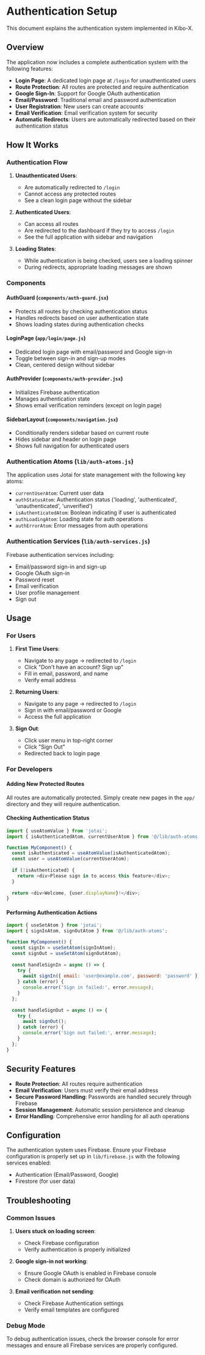 # Authentication Setup

This document explains the authentication system implemented in Kibo-X.

## Overview

The application now includes a complete authentication system with the following features:

- **Login Page**: A dedicated login page at `/login` for unauthenticated users
- **Route Protection**: All routes are protected and require authentication
- **Google Sign-In**: Support for Google OAuth authentication
- **Email/Password**: Traditional email and password authentication
- **User Registration**: New users can create accounts
- **Email Verification**: Email verification system for security
- **Automatic Redirects**: Users are automatically redirected based on their authentication status

## How It Works

### Authentication Flow

1. **Unauthenticated Users**: 
   - Are automatically redirected to `/login`
   - Cannot access any protected routes
   - See a clean login page without the sidebar

2. **Authenticated Users**:
   - Can access all routes
   - Are redirected to the dashboard if they try to access `/login`
   - See the full application with sidebar and navigation

3. **Loading States**:
   - While authentication is being checked, users see a loading spinner
   - During redirects, appropriate loading messages are shown

### Components

#### AuthGuard (`components/auth-guard.jsx`)
- Protects all routes by checking authentication status
- Handles redirects based on user authentication state
- Shows loading states during authentication checks

#### LoginPage (`app/login/page.js`)
- Dedicated login page with email/password and Google sign-in
- Toggle between sign-in and sign-up modes
- Clean, centered design without sidebar

#### AuthProvider (`components/auth-provider.jsx`)
- Initializes Firebase authentication
- Manages authentication state
- Shows email verification reminders (except on login page)

#### SidebarLayout (`components/navigation.jsx`)
- Conditionally renders sidebar based on current route
- Hides sidebar and header on login page
- Shows full navigation for authenticated users

### Authentication Atoms (`lib/auth-atoms.js`)

The application uses Jotai for state management with the following key atoms:

- `currentUserAtom`: Current user data
- `authStatusAtom`: Authentication status ('loading', 'authenticated', 'unauthenticated', 'unverified')
- `isAuthenticatedAtom`: Boolean indicating if user is authenticated
- `authLoadingAtom`: Loading state for auth operations
- `authErrorAtom`: Error messages from auth operations

### Authentication Services (`lib/auth-services.js`)

Firebase authentication services including:

- Email/password sign-in and sign-up
- Google OAuth sign-in
- Password reset
- Email verification
- User profile management
- Sign out

## Usage

### For Users

1. **First Time Users**:
   - Navigate to any page → redirected to `/login`
   - Click "Don't have an account? Sign up"
   - Fill in email, password, and name
   - Verify email address

2. **Returning Users**:
   - Navigate to any page → redirected to `/login`
   - Sign in with email/password or Google
   - Access the full application

3. **Sign Out**:
   - Click user menu in top-right corner
   - Click "Sign Out"
   - Redirected back to login page

### For Developers

#### Adding New Protected Routes

All routes are automatically protected. Simply create new pages in the `app/` directory and they will require authentication.

#### Checking Authentication Status

```javascript
import { useAtomValue } from 'jotai';
import { isAuthenticatedAtom, currentUserAtom } from '@/lib/auth-atoms';

function MyComponent() {
  const isAuthenticated = useAtomValue(isAuthenticatedAtom);
  const user = useAtomValue(currentUserAtom);
  
  if (!isAuthenticated) {
    return <div>Please sign in to access this feature</div>;
  }
  
  return <div>Welcome, {user.displayName}!</div>;
}
```

#### Performing Authentication Actions

```javascript
import { useSetAtom } from 'jotai';
import { signInAtom, signOutAtom } from '@/lib/auth-atoms';

function MyComponent() {
  const signIn = useSetAtom(signInAtom);
  const signOut = useSetAtom(signOutAtom);
  
  const handleSignIn = async () => {
    try {
      await signIn({ email: 'user@example.com', password: 'password' });
    } catch (error) {
      console.error('Sign in failed:', error.message);
    }
  };
  
  const handleSignOut = async () => {
    try {
      await signOut();
    } catch (error) {
      console.error('Sign out failed:', error.message);
    }
  };
}
```

## Security Features

- **Route Protection**: All routes require authentication
- **Email Verification**: Users must verify their email address
- **Secure Password Handling**: Passwords are handled securely through Firebase
- **Session Management**: Automatic session persistence and cleanup
- **Error Handling**: Comprehensive error handling for all auth operations

## Configuration

The authentication system uses Firebase. Ensure your Firebase configuration is properly set up in `lib/firebase.js` with the following services enabled:

- Authentication (Email/Password, Google)
- Firestore (for user data)

## Troubleshooting

### Common Issues

1. **Users stuck on loading screen**:
   - Check Firebase configuration
   - Verify authentication is properly initialized

2. **Google sign-in not working**:
   - Ensure Google OAuth is enabled in Firebase console
   - Check domain is authorized for OAuth

3. **Email verification not sending**:
   - Check Firebase Authentication settings
   - Verify email templates are configured

### Debug Mode

To debug authentication issues, check the browser console for error messages and ensure all Firebase services are properly configured.
